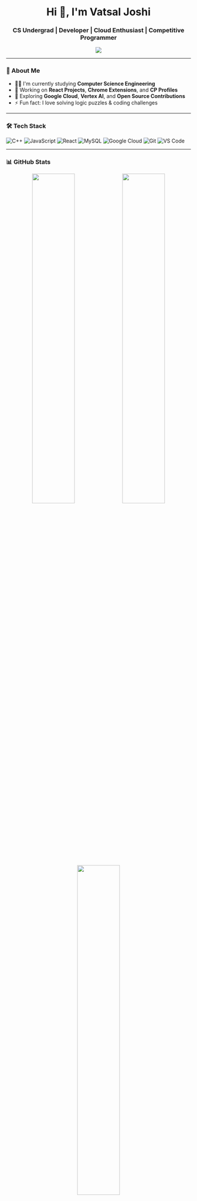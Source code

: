 <h1 align="center">Hi 👋, I'm Vatsal Joshi</h1>
<h3 align="center">CS Undergrad | Developer | Cloud Enthusiast | Competitive Programmer</h3>

<p align="center">
  <img src="https://readme-typing-svg.herokuapp.com/?lines=2nd+Year+CS+Student;Passionate+Web+Dev;Leetcode+and+CP+Lover;Google+Cloud+Learner&center=true&width=500&height=45">
</p>

---

### 🚀 About Me

- 🧑‍🎓 I'm currently studying **Computer Science Engineering**
- 🔭 Working on **React Projects**, **Chrome Extensions**, and **CP Profiles**
- 🧠 Exploring **Google Cloud**, **Vertex AI**, and **Open Source Contributions**
- ⚡ Fun fact: I love solving logic puzzles & coding challenges

---

### 🛠️ Tech Stack
![C++](https://img.shields.io/badge/C++-00599C?style=flat&logo=cplusplus&logoColor=white)
![JavaScript](https://img.shields.io/badge/JavaScript-F7DF1E?style=flat&logo=javascript&logoColor=black)
![React](https://img.shields.io/badge/React-20232A?style=flat&logo=react&logoColor=61DAFB)
![MySQL](https://img.shields.io/badge/MySQL-00000F?style=flat&logo=mysql&logoColor=white)
![Google Cloud](https://img.shields.io/badge/Google%20Cloud-4285F4?style=flat&logo=googlecloud&logoColor=white)
![Git](https://img.shields.io/badge/Git-F05032?style=flat&logo=git&logoColor=white)
![VS Code](https://img.shields.io/badge/VS%20Code-007ACC?style=flat&logo=visualstudiocode&logoColor=white)

---

### 📊 GitHub Stats

<p align="center">
  <img src="https://github-readme-stats.vercel.app/api?username=vatsaljoshi1005&show_icons=true&theme=github_dark&hide_border=true" width="48%"/>
  <img src="https://github-readme-streak-stats.herokuapp.com/?user=vatsaljoshi1005&theme=github-dark&hide_border=true" width="48%"/>
</p>

<p align="center">
  <img src="https://github-readme-stats.vercel.app/api/top-langs/?username=vatsaljoshi1005&layout=compact&theme=github_dark&hide_border=true" width="48%"/>
</p>

---

### 🌐 Let's Connect

- 📧 Email: thevatsaljoshi@gmail.com  
- 💼 LinkedIn: [www.linkedin.com/in/vatsal-joshi-077b72291](www.linkedin.com)  
- 💻 Codeforces: [codeforces.com/profile/Vatsal_Joshi](https://codeforces.com)  
- 📘 LeetCode: [https://leetcode.com/u/vatsal7124/](https://leetcode.com)
- 💻 Codechef: [https://www.codechef.com/users/vatsaljoshi](https://codechef.com)

---

> “Learning never exhausts the mind.” – Leonardo da Vinci

